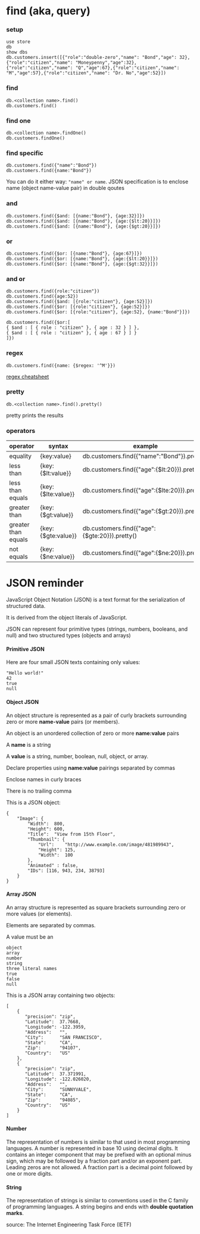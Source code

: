 # find (aka, query)

### setup

```
use store
db
show dbs
db.customers.insert([{"role":"double-zero","name": "Bond","age": 32},{"role":"citizen","name": "Moneypenny","age":32},{"role":"citizen","name": "Q","age":67},{"role":"citizen","name": "M","age":57},{"role":"citizen","name": "Dr. No","age":52}])
```

### find
```
db.<collection name>.find()
db.customers.find()
```

### find one
```
db.<collection name>.findOne()
db.customers.findOne()
```

### find specific
```
db.customers.find({"name":"Bond"})
db.customers.find({name:"Bond"})
```
You can do it either way: ```"name" or name```. JSON specification is to enclose name (object name-value pair) in double qoutes

### and
```
db.customers.find({$and: [{name:"Bond"}, {age:32}]})
db.customers.find({$and: [{name:"Bond"}, {age:{$lt:20}}]})
db.customers.find({$and: [{name:"Bond"}, {age:{$gt:20}}]})
```

### or
```
db.customers.find({$or: [{name:"Bond"}, {age:67}]})
db.customers.find({$or: [{name:"Bond"}, {age:{$lt:20}}]})
db.customers.find({$or: [{name:"Bond"}, {age:{$gt:32}}]})
```

### and or
```
db.customers.find({role:"citizen"})
db.customers.find({age:52})
db.customers.find({$and: [{role:"citizen"}, {age:52}]})
db.customers.find({$or: [{role:"citizen"}, {age:52}]})
db.customers.find({$or: [{role:"citizen"}, {age:52}, {name:"Bond"}]})
```

```
db.customers.find({$or:[
{ $and : [ { role : "citizen" }, { age : 32 } ] },
{ $and : [ { role : "citizen" }, { age : 67 } ] }
]})
```

### regex
```
db.customers.find({name: {$regex: '^M'}})
```

[regex cheatsheet](regex.pdf)

### pretty
```
db.<collection name>.find().pretty()
```
pretty prints the results

### operators

| operator | syntax | example |
| --- | --- | --- |
| equality | {key:value} | db.customers.find({"name":"Bond"}).pretty() | 
| less than | {key:{$lt:value}} | db.customers.find({"age":{$lt:20}}).pretty() | 
| less than equals | {key:{$lte:value}} | db.customers.find({"age":{$lte:20}}).pretty() | 
| greater than | {key:{$gt:value}} | db.customers.find({"age":{$gt:20}}).pretty() | 
| greater than equals | {key:{$gte:value}} | db.customers.find({"age":{$gte:20}}).pretty() | 
| not equals | {key:{$ne:value}} | db.customers.find({"age":{$ne:20}}).pretty() | 


# JSON reminder
JavaScript Object Notation (JSON) is a text format for the serialization of structured data.

It is derived from the object literals of JavaScript.

JSON can represent four primitive types (strings, numbers, booleans, and null) and two structured types (objects and arrays)

#### Primitive JSON

Here are four small JSON texts containing only values:

```
"Hello world!"
42
true
null
```

#### Object JSON

An object structure is represented as a pair of curly brackets surrounding zero or more **name-value** pairs (or members).

An object is an unordered collection of zero or more **name:value** pairs

A **name** is a string

A **value** is a string, number, boolean, null, object, or array.

Declare properties using **name:value** pairings separated by commas

Enclose names in curly braces

There is no trailing comma

This is a JSON object:

```
{
    "Image": {
        "Width":  800,
        "Height": 600,
        "Title":  "View from 15th Floor",
        "Thumbnail": {
            "Url":    "http://www.example.com/image/481989943",
            "Height": 125,
            "Width":  100
        },
        "Animated" : false,
        "IDs": [116, 943, 234, 38793]
    }
}
```

#### Array JSON

An array structure is represented as square brackets surrounding zero or more values (or elements).

Elements are separated by commas.

A value must be an

```
object
array
number
string
three literal names
true
false
null
```

This is a JSON array containing two objects:

    [
        {
           "precision": "zip",
           "Latitude":  37.7668,
           "Longitude": -122.3959,
           "Address":   "",
           "City":      "SAN FRANCISCO",
           "State":     "CA",
           "Zip":       "94107",
           "Country":   "US"
        },
        {
           "precision": "zip",
           "Latitude":  37.371991,
           "Longitude": -122.026020,
           "Address":   "",
           "City":      "SUNNYVALE",
           "State":     "CA",
           "Zip":       "94085",
           "Country":   "US"
        }
    ]

#### Number

The representation of numbers is similar to that used in most programming languages. A number is represented in base 10 using decimal digits. It contains an integer component that may be prefixed with an optional minus sign, which may be followed by a fraction part and/or an exponent part. Leading zeros are not allowed. A fraction part is a decimal point followed by one or more digits.

#### String

The representation of strings is similar to conventions used in the C family of programming languages. A string begins and ends with **double quotation marks**.

source: The Internet Engineering Task Force (IETF)